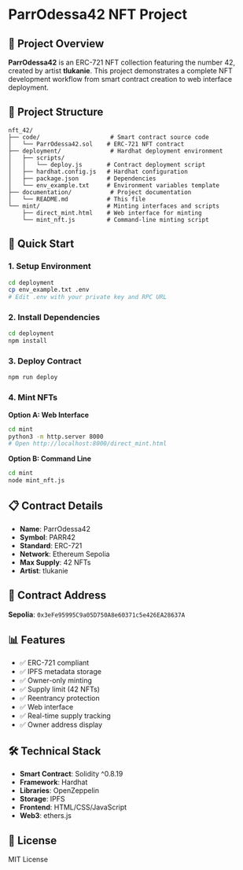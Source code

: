 # ParrOdessa42 NFT Project

## 🎨 Project Overview

**ParrOdessa42** is an ERC-721 NFT collection featuring the number 42, created by artist **tlukanie**. This project demonstrates a complete NFT development workflow from smart contract creation to web interface deployment.

## 📁 Project Structure

```
nft_42/
├── code/                    # Smart contract source code
│   └── ParrOdessa42.sol    # ERC-721 NFT contract
├── deployment/              # Hardhat deployment environment
│   ├── scripts/
│   │   └── deploy.js       # Contract deployment script
│   ├── hardhat.config.js   # Hardhat configuration
│   ├── package.json        # Dependencies
│   └── env_example.txt     # Environment variables template
├── documentation/           # Project documentation
│   └── README.md           # This file
└── mint/                   # Minting interfaces and scripts
    ├── direct_mint.html    # Web interface for minting
    └── mint_nft.js         # Command-line minting script
```

## 🚀 Quick Start

### 1. Setup Environment
```bash
cd deployment
cp env_example.txt .env
# Edit .env with your private key and RPC URL
```

### 2. Install Dependencies
```bash
cd deployment
npm install
```

### 3. Deploy Contract
```bash
npm run deploy
```

### 4. Mint NFTs
**Option A: Web Interface**
```bash
cd mint
python3 -m http.server 8000
# Open http://localhost:8000/direct_mint.html
```

**Option B: Command Line**
```bash
cd mint
node mint_nft.js
```

## 📋 Contract Details

- **Name**: ParrOdessa42
- **Symbol**: PARR42
- **Standard**: ERC-721
- **Network**: Ethereum Sepolia
- **Max Supply**: 42 NFTs
- **Artist**: tlukanie

## 🔗 Contract Address

**Sepolia**: `0x3eFe95995C9a05D750A8e60371c5e426EA28637A`

## 📊 Features

- ✅ ERC-721 compliant
- ✅ IPFS metadata storage
- ✅ Owner-only minting
- ✅ Supply limit (42 NFTs)
- ✅ Reentrancy protection
- ✅ Web interface
- ✅ Real-time supply tracking
- ✅ Owner address display

## 🛠️ Technical Stack

- **Smart Contract**: Solidity ^0.8.19
- **Framework**: Hardhat
- **Libraries**: OpenZeppelin
- **Storage**: IPFS
- **Frontend**: HTML/CSS/JavaScript
- **Web3**: ethers.js

## 📝 License

MIT License